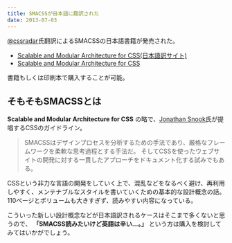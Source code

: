 ```yaml
---
title: SMACSSが日本語に翻訳された
date: 2013-07-03
---
```


[@cssradar](https://twitter.com/cssradar)氏翻訳によるSMACSSの日本語書籍が発売された。

- [Scalable and Modular Architecture for CSS(日本語訳サイト)](https://smacss.com/ja)
- [Scalable and Modular Architecture for CSS](https://smacss.com/)

書籍もしくは印刷本で購入することが可能。

## そもそもSMACSSとは

**Scalable and Modular Architecture for CSS** の略で、[Jonathan Snook](https://twitter.com/snookca)氏が提唱するCSSのガイドライン。

> SMACSSはデザインプロセスを分析するための手法であり、厳格なフレームワークを柔軟な思考過程とする手法だ。
> そしてCSSを使ったウェブサイトの開発に対する一貫したアプローチをドキュメント化する試みでもある。

CSSという非力な言語の開発をしていく上で、混乱などをなるべく避け、再利用しやすく、メンテナブルなスタイルを書いていくための基本的な設計概念の話。110ページとボリュームも大きすぎず、読みやすい内容になっている。

こういった新しい設計概念などが日本語訳されるケースはそこまで多くないと思うので、 **「SMACSS読みたいけど英語は辛い…。」** という方は購入を検討してみてはいかがでしょう。
